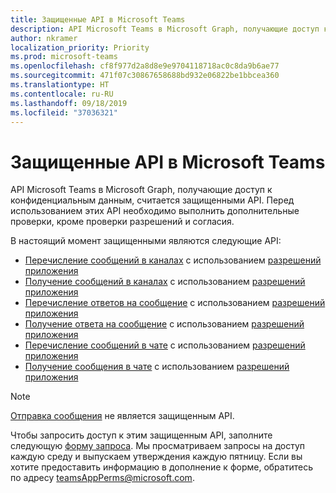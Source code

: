 ```yaml
---
title: Защищенные API в Microsoft Teams
description: API Microsoft Teams в Microsoft Graph, получающие доступ к конфиденциальным данным, считается защищенными API.
author: nkramer
localization_priority: Priority
ms.prod: microsoft-teams
ms.openlocfilehash: cf8f977d2a8d8e9e9704118718ac0c8da9b6ae77
ms.sourcegitcommit: 471f07c30867658688bd932e06822be1bbcea360
ms.translationtype: HT
ms.contentlocale: ru-RU
ms.lasthandoff: 09/18/2019
ms.locfileid: "37036321"
---
```

# <a name="protected-apis-in-microsoft-teams"></a>Защищенные API в Microsoft Teams

API Microsoft Teams в Microsoft Graph, получающие доступ к конфиденциальным данным, считается защищенными API. Перед использованием этих API необходимо выполнить дополнительные проверки, кроме проверки разрешений и согласия.

В настоящий момент защищенными являются следующие API:
* [Перечисление сообщений в каналах](/graph/api/channel-list-messages?view=graph-rest-beta) с использованием [разрешений приложения](auth/auth-concepts.md#microsoft-graph-permissions)
* [Получение сообщений в каналах](/graph/api/channel-get-message?view=graph-rest-beta) с использованием [разрешений приложения](auth/auth-concepts.md#microsoft-graph-permissions)
* [Перечисление ответов на сообщение](/graph/api/channel-list-messagereplies?view=graph-rest-beta) с использованием [разрешений приложения](auth/auth-concepts.md#microsoft-graph-permissions)
* [Получение ответа на сообщение](/graph/api/channel-get-messagereply?view=graph-rest-beta) с использованием [разрешений приложения](auth/auth-concepts.md#microsoft-graph-permissions)
* [Перечисление сообщений в чате](/graph/api/chatmessage-list?view=graph-rest-beta) с использованием [разрешений приложения](auth/auth-concepts.md#microsoft-graph-permissions)
* [Получение сообщения в чате](/graph/api/chatmessage-get?view=graph-rest-beta) с использованием [разрешений приложения](auth/auth-concepts.md#microsoft-graph-permissions)

>[!NOTE]
>[Отправка сообщения](/graph/api/channel-post-messages?view=graph-rest-beta) не является защищенным API.

Чтобы запросить доступ к этим защищенным API, заполните следующую [форму запроса](http://aka.ms/teamsgraph/requestaccess). Мы просматриваем запросы на доступ каждую среду и выпускаем утверждения каждую пятницу.
Если вы хотите предоставить информацию в дополнение к форме, обратитесь по адресу [teamsAppPerms@microsoft.com](mailto:teamsAppPerms@microsoft.com).
